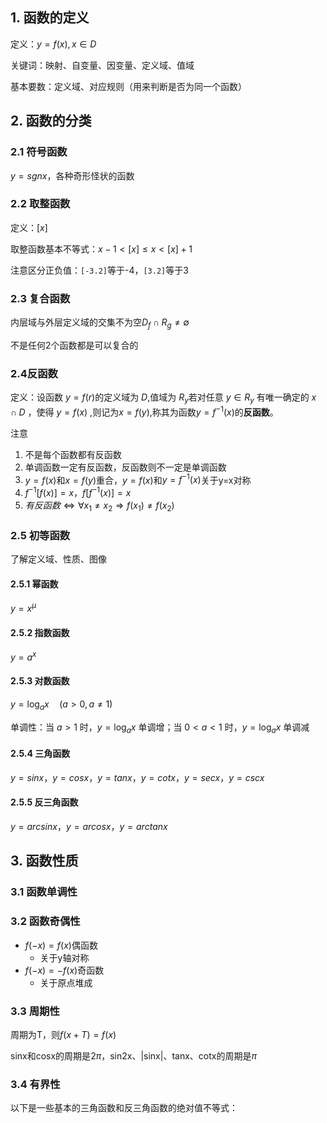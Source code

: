  ## 1. 函数的定义

定义：$y=f(x),x\in D$

关键词：映射、自变量、因变量、定义域、值域

基本要数：定义域、对应规则（用来判断是否为同一个函数）

## 2. 函数的分类

### 2.1 符号函数

$y=sgnx$，各种奇形怪状的函数

### 2.2 取整函数

定义：$[x]$

取整函数基本不等式：$x-1<[x]≤x<[x]+1$

注意区分正负值：`[-3.2]`等于-4，`[3.2]`等于3

### 2.3 复合函数

内层域与外层定义域的交集不为空$D_f \cap R_g ≠ \emptyset$

不是任何2个函数都是可以复合的

### 2.4反函数

定义：设函数 $y= f(r)$的定义域为 $D$,值域为 $R_y$若对任意 $y \in R_y$ 有唯一确定的
$x \cap D$ ，使得 $y=f(x)$ ,则记为$x=f(y)$,称其为函数$y=f^{-1}(x)$的**反函数**。

注意

1. 不是每个函数都有反函数
2. 单调函数一定有反函数，反函数则不一定是单调函数
3.  $y=f(x)$和$x=f(y)$重合，$y=f(x)$和$y=f^{-1}(x)$关于y=x对称
4. $f^{-1}[f(x)]=x$，$f[f^{-1}(x)]=x$
5. $有反函数 \iff \forall x_1≠x_2 \Rightarrow f(x_1)≠f(x_2)$

### 2.5 初等函数

了解定义域、性质、图像

#### 2.5.1  幂函数

$y=x^{\mu}$ 

#### 2.5.2 指数函数

$y=a^x$

#### 2.5.3 对数函数

$y = \log_a x \quad (a > 0, a \neq 1)$

单调性：当 $a > 1$ 时，$y = \log_a x$ 单调增；当 $0 < a < 1$ 时，$y = \log_a x$ 单调减

#### 2.5.4 三角函数

$y=sinx$，$y=cosx$，$y=tanx$，$y=cotx$，$y=secx$，$y=cscx$

#### 2.5.5 反三角函数

$y=arcsinx$，$y=arcosx$，$y=arctanx$

## 3. 函数性质

### 3.1 函数单调性

### 3.2 函数奇偶性

- $f(-x)=f(x)$偶函数
	- 关于y轴对称
- $f(-x)=-f(x)$奇函数
	- 关于原点堆成

### 3.3 周期性

周期为T，则$f(x+T)=f(x)$

sinx和cosx的周期是$2\pi$，sin2x、|sinx|、tanx、cotx的周期是$\pi$

### 3.4 有界性

以下是一些基本的三角函数和反三角函数的绝对值不等式：